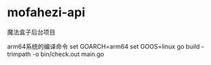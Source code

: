 # mofahezi-api
魔法盒子后台项目

arm64系统的编译命令
set GOARCH=arm64
set GOOS=linux
go build -trimpath -o bin/check.out main.go
